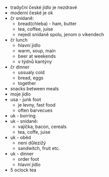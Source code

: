 * tradyční české jídlo je nezdravé
* moderní české je ok
* čr snídaně:
    * bread(chleba) - ham, butter
    * tea, coffee, juise
    * nejedí snídaně spolu, jenom o víkendech
* čr lunch
    * hlavní jídlo
    * warm, soup, main 
    * beer at weekends
    * v týdnů kantýny
* čr dinner
    * ussualy cold
    * bread, eggs
    * together
* snacks between meals
* moje jídlo
* usa - junk foot
    * je levny, fast food
    * often barvecues
* uk - borring
* uk - snídaně:
    * vajíčka, bacon, cereals
    * tea, coffe, juise
* uk - oběd
    * není důlezižý
    * sandwitch, fruit etc.
* uk - dinner
    * order foot
    * hlavní jídlo
* 5 oclock tea